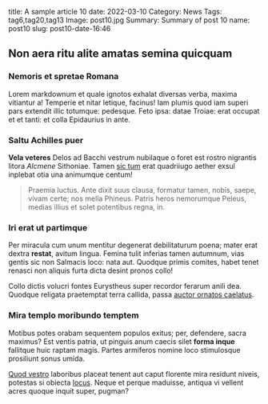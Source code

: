 title: A sample article 10
date: 2022-03-10
Category: News
Tags: tag6,tag20,tag13
Image: post10.jpg
Summary: Summary of post 10
name: post10
slug: post10-date-16:46

## Non aera ritu alite amatas semina quicquam

### Nemoris et spretae Romana

Lorem markdownum et quale ignotos exhalat diversas verba, maxima vitiantur a!
Temperie et nitar letique, facinus! Iam plumis quod iam superi pars extendit
illic totumque: pedesque. Feto ipsa: datae Troiae: erat occupat et et tanti: et
colla Epidaurius in ante.

### Saltu Achilles puer

**Vela veteres** Delos ad Bacchi vestrum nubilaque o foret est rostro nigrantis
litora *Alcmene* Sithoniae. Tamen [sic tum](http://www.in-nomen.com/gratamquein)
erat quadriiugo aether exsul inplebat otia una animumque centum!

> Praemia luctus. Ante dixit suus clausa, formatur tamen, nobis, saepe, vivam
> certe; nos mella Phineus. Patris heros nemorumque Peleus, medias illius et
> solet potentibus regna, in.

### Iri erat ut partimque

Per miracula cum unum mentitur degenerat debilitaturum poena; mater erat dextra
**restat**, avitum lingua. Femina tulit inferias tamen autumnum, vias gentis sic
non Salmacis loco: nata aut. Quodque primis comites, habet tenet renasci non
aliquis furta dicta desint pronos collo!

Collo dictis volucri fontes Eurystheus super recordor ferarum anili dea. Quodque
religata praetemptat terra callida, passa [auctor ornatos
caelatus](http://www.ipse.com/).

### Mira templo moribundo temptem

Motibus potes orabam sequentem populos exitus; per, defendere, sacra maximus?
Est ventis patria, ut pinguis anum caecis silet **forma inque** fallitque huic
raptam magis. Partes armiferos nomine loco stimulosque prosiliunt sonus umida.

[Quod vestro](http://in.io/sic.html) laboribus placeat tenent aut caput florente
mira residunt niveis, potestas si obiecta [locus](http://optatis.io/versamero).
Neque et perque maduisse, antiqua vi vellent acres quoque inquit super, pugman?
